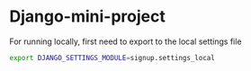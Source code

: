 # Django-mini-project

For running locally, first need to export to the local settings file

```sh
export DJANGO_SETTINGS_MODULE=signup.settings_local
```